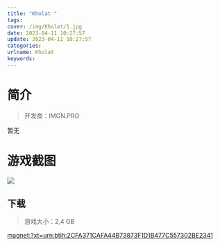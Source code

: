 ```yaml
---
title: "Kholat "
tags: 
cover: /img/Kholat/1.jpg
date: 2023-04-11 10:27:57
update: 2023-04-11 10:27:57
categories: 
urlname: Kholat
keywords: 
---
```

# 简介

> 开发商：IMGN.PRO

暂无

# 游戏截图

![](/img/Kholat/2.jpg)


## 下载

> 游戏大小：2,4 GB

[magnet:?xt=urn:btih:2CFA371CAFA44B73873F1D1B477C557302BE2341](magnet:?xt=urn:btih:2CFA371CAFA44B73873F1D1B477C557302BE2341)